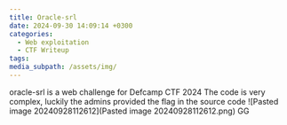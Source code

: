 ```yaml
---
title: Oracle-srl
date: 2024-09-30 14:09:14 +0300
categories:
  - Web exploitation
  - CTF Writeup
tags: 
media_subpath: /assets/img/
---
```

oracle-srl is a web challenge for Defcamp CTF 2024
The code is very complex, luckily the admins provided the flag in the source code 
![Pasted image 20240928112612](Pasted image 20240928112612.png)
GG
